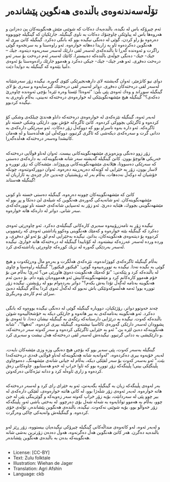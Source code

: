 # تۆڵەسەندنەوەی باڵندەی هەنگوین پێشاندەر

##
ئەم چیرۆكە باس لە نگیدە، باڵندەیەك دەكات كە شوێنی مێش هەنگوینەكان پێ دەزانێ و هەروەها باس لە پیاوێكی چاوچنۆك دەكات بە ناوی گینگیلە. جارێكیان كە گینگیلە چووبووە دەرەوە بۆ راو كردن، گوێی لە دەنگی نیگیدە بوو كە بانگی دەكرد. گینگیلە كاتێ بیری لە هەنگوین دەكردەوە ئاو بە زاریدا دەهاتە خوارەوە. ئەو راوەستا و بە سرنجەوە گوێی راگرت و ئەوەندە گەڕا تا باڵندەكەی لەسەر لقی دارێك لەسەر سەریەوە دیتەوە. جیك – جیك- جیك- دەنگی جوڵەی باڵندەكە دەبیسترا، كاتێك لەسەر ئەم درەخت بۆ سەر ئەو درەخت دەفڕی. ئەو هەر جیك- جیك- جیكی دەكرد و هەموو جارێك رادەوەستا بۆ ئەوەی دڵنیا بێتەوە كە گینگیلە بە دوایدا دێت.

##
دوای نیو كاتژمێر، ئەوان گەیشتنە لای دارهەنجیرێكی كێوی گەورە. نیگیدە زۆر سەرشێتانە لەسەر لقی درەختەكان دەفڕی. دواتر لەسەر لقی درەختێك گیرسایەوە و سەری بۆ لای گینگیلە سوڕاند و وەك ئەوەی پێی بڵێ: "ئەوەتا! ئێستا وەرە ئێرە! بۆچی ئەوەندە چاوەڕێ دەكەی؟" گینگیلە هیچ مێشهەنگوینێكی لە خوارەوەی درەختەكە نەبینی، بەڵام باوەڕی بە نیگیدە كردبوو.

##
لەبەر ئەوە، گینگیلە نێزەکەی لە خوارەوەی درەختەكە داناو هەندێ چیلكەی وشكی كۆ كردەوە و ئاگرێكی بچووكی كردەوە. كاتێ ئاگرەكە خۆش بوو، دارێكی وشكی خستە ناو ئاگرەكە. ئەو دارە بەوە ناسراو بوو كە دووكەڵ زۆر دەكات. ئەو سەرێكی دارەكەی بە ددانی گرت و سەرەكەی دیكەشی كە ئاگری گرتبوو، دووكەڵی لێ هەڵدەستا و لە هەمان كاتیشدا وەسەر درەختەكە هەڵدەگەڕا.

##
زۆر زوو دەنگی ویزەویزی مێشهەنگوینەكانی بیست. ئەوان لەناو قوڵایی درەختەكە خەریكی هاتوچۆ بوون. كاتێ گینگیلە گەیشتە سەر شانە هەنگوینەكە، بە دارەكەی دەستی كە سەرێكی دەسووتا، هێلانەی مێشهەنگوینەكانی ورووژاند. مێشەكان كە زۆر تووڕە و لاسار بوون، زۆر بە خێرایی لە كونەكە دەرپەڕینە دەرەوە. ئەوان دووركەوتنەوە، چونكە خۆشیان لە دوكەڵ نەدەهات، بەڵام بەر لە رۆیشتنیان چەندین جار چزەی بە ئازاریان لە گینگیلە هەستاند!

##
كاتێ كە مێشهەنگوینەكان چوونە دەرەوە، گینگیلە دەستی خستە ناو كونی مێشهەنگوینەكان. ئەو شانەیەكی گەورەی هەنگوین كە شیلەی لێ دەتكا و پڕ بوو لە مێشهەنگوینی بچووك، هێنایە دەرێ. ئەو زۆر بە ئەسپایی شانەكەی خستە ناو توورەکەکەی سەر شانی. دواتر له دارەكه  هاتە خوارەوە.

##
نیگیدە زۆر بە تامەزرۆییەوە سەیری كارەكانی گینگیلەی دەكرد. ئەو چاوەڕێی ئەوەی دەكرد كە گینگیلە بێتە خوارەوە و كەمێك هەنگوینی وەكوو پاداشتی ئەوەی كە رێنموونی كردووە بۆ دیتنەوەی هەنگوینەكان، بداتێ. نیگیدە بەخێرایی لەم لق بۆ ئەو لق دەفڕی، و وردە وردە لەسەر عەرزەکە نیشتەوە. لە كۆتاییدا گینگیلە لە درەختەكە هاتە خوارێ. نیگیدە لەسەر بەردێكی گەورە لە نزیك كوڕەكە چاوەڕێی پاداشتەكەی كرد.

##
بەڵام گینگیلە ئاگرەكەی كووژاندەوە، نێزەكەی هەڵگرت و بەرەو ماڵ وەڕێكەوت و هیچ گوێی بە نگیدە نەدا. نیگیدە بە تووڕەییەوە گوتی: "ڤیكتور ڤیكتور!" گینگیلە راوەستا و چاوی لە باڵندەكە كرد و پێكەنی: "تۆ كەمێك هەنگوینت دەوێ هاوڕێی من؟ ئەرێ! بەڵام من بۆ خۆم هەموو كارەكانم كرد و مێشهەنگوینەكانیش ئەو هەمووەیان پێوە دام. بۆ دەبێ ئەم هەنگوینە بەتامە لەگەڵ تۆدا بەش بكەم؟" دواتر بەردەوام بوو لە رۆیشتن. نیگیدە زۆر تووڕە بوو! ئەمە هەڵسوکەوتێکی باش نەبوو كە لەگەڵ ئەوی كرد! بەڵام گینگیلە دەبێ سزای ئەم كارەی وەربگرێ.

##
چەند حەوتوو دواتر، رۆژێكیان، دووبارە گینگیلە گوێی لە دەنگی نیگیدە بووەوە كە بانگی دەكرد. ئەو هەنگوینە بەتامەکەی بە بیر هاتەوە و جارێكی دیكە بە خۆشحاڵییەوە شوێن باڵندەكە كەوت. نیگیدە بە درێژایی دارستانەكە رێگەی بە گینگیلە نیشان دەدا، تا ئەوەی بۆ پشوودان لەسەر دارێكی گەورەی ئاكاسیا نیشتەوە. گینگیلە بیری كردەوە، "ئەهها!"، "شانە هەنگوینەكە دەبێ لێرە بێ." ئەو بە خێرایی ئاگرێكی كردەوە و سەر كەوتە سەر درەختەكە، و دارێكیشی بە ددانی گرتبوو. نیگیدەش لەسەر لقی درەختەكە هەڵ نیشت و سەیری كرد.

##
گینگیلە بەسەر كەوت، پێی سەیر بوو كە بۆچی هیچ دەنگی وزە وزی مێشەكان نایەت. لەبەر خۆیەوە بیری دەكردەوە، "لەوانەیە شانە هەنگوینەكە لەناو قوڵایی قەدی درەختەكەدا بێت." ئەو بەسەر كەوت بۆ سەر لقێكی دیكە، بەڵام لە جیاتی شانەی مێشهەنگ، دەموچاوی پڵینگێكی بینی! پڵینگەكە زۆر تووڕە بوو كە ئاوا خراپ لە خەو هەستابوو. چاوەكانی زەق كردەوە و زاری ئاوەڵە كرد و ددانە تیژەكانی دەركەوتن.

##
بەر لەوەی پڵینگەكە زیان بە گینگیلە بگەیەنێ، ئەو بە خێرای رای كرد و لەسەر درەختەكە هاتە خوارەوە. لەبەر ئەوەی زۆر شڵەژا بوو، لە كاتی هاتنە خوارەوەی، لقێكی دارەكەی لە بیر چوو پێی لە سەردانێت، بۆیە زۆر خراپ كەوتە سەر زەویەكە و گوێزینگی پێی لە جێ چوو، بەڵام بە هەموو توانایەوە بە شەلە شەل بۆی دەرچوو. لە بەختی باشی ئەو، پڵینگەكە زۆر خەواڵو بوو، بۆیە شوێنی نەكەوت. نیگیدە، باڵندەی هەنگوین پێشاندەر، تۆڵەی خۆی كردەوە. و گینگیلەش وانەیەكی چاكی وەرگرت.

##
و لەبەر ئەوە، لەو كاتەوەی منداڵەكانی گینگیلە چیرۆكی نیگیدەیان بیستووە، زۆر ڕێز لەو باڵندەیە دەگرن. هەر كاتێ هەنگوین هەڵ دەگرنەوە، هەوڵ دەدەن زۆرترین بەشی شانە هەنگوینەكە بدەن بە باڵندەی هەنگوین پێشاندەر.

##
* License: [CC-BY]
* Text: Zulu folktale
* Illustration: Wiehan de Jager
* Translation: Agri Afshin
* Language: ckb
